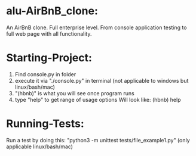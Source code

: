 # alu-AirBnB_clone:
An AirBnB clone. Full enterprise level. From console application testing to full web page with all functionality.

# Starting-Project:
1. Find console.py in folder
2. execute it via "./console.py" in terminal (not applicable to windows but linux/bash/mac)
3. "(hbnb)" is what you will see once program runs
4. type "help" to get range of usage options
Will look like: (hbnb) help

# Running-Tests:
Run a test by doing this:
"python3 -m unittest tests/file_example1.py" (only applicable linux/bash/mac)








